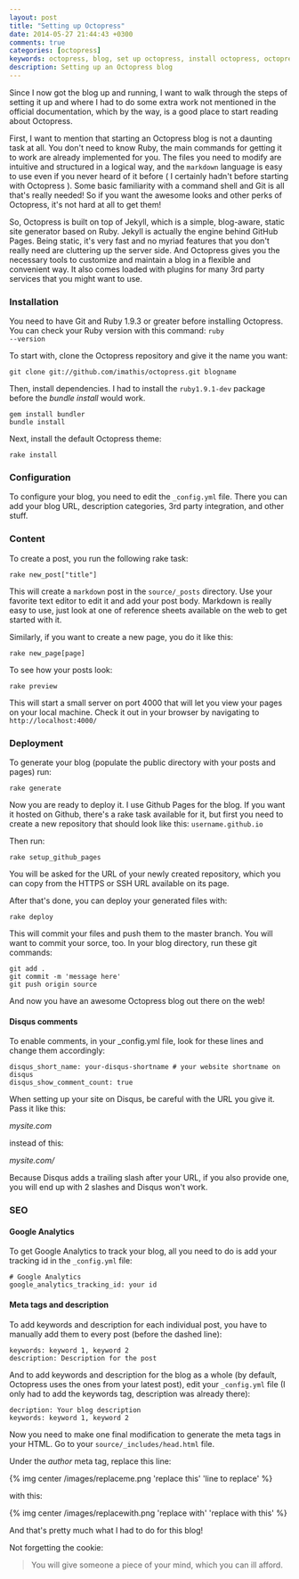 ```yaml
---
layout: post
title: "Setting up Octopress"
date: 2014-05-27 21:44:43 +0300
comments: true
categories: [octopress]
keywords: octopress, blog, set up octopress, install octopress, octopress config, octopress blog, octopress seo, github pages, jekyll, octopress tutorial
description: Setting up an Octopress blog
---
```



Since I now got the blog up and running, I want to walk through the steps of setting it up and where I had to do some extra work not mentioned in the official documentation, which by the way, is a good place to start reading about Octopress.

<!-- more -->

First, I want to mention that starting an Octopress blog is not a daunting task at all. You don't need to know Ruby, the main commands for getting it to work are already implemented for you. The files you need to modify are intuitive and structured in a logical way, and the <code>markdown</code> language is easy to use even if you never heard of it before ( I certainly hadn't before starting with Octopress ). Some basic familiarity with a command shell and Git is all that's really needed! So if you want the awesome looks and other perks of Octopress, it's not hard at all to get them!

So, Octopress is built on top of Jekyll, which is a simple, blog-aware, static site generator based on Ruby. Jekyll is actually the engine behind GitHub Pages. Being static, it's very fast and no myriad features that you don't really need are cluttering up the server side. And Octopress gives you the necessary tools to customize and maintain a blog in a flexible and convenient way. It also comes loaded with plugins for many 3rd party services that you might want to use.

### Installation

You need to have Git and Ruby 1.9.3 or greater before installing Octopress. You can check your Ruby version with this command: <code>ruby --version</code>

To start with, clone the Octopress repository and give it the name you want:

``` plain
git clone git://github.com/imathis/octopress.git blogname
```

Then, install dependencies. I had to install the <code>ruby1.9.1-dev</code> package before the *bundle install* would work.

``` plain
gem install bundler
bundle install
```

Next, install the default Octopress theme:

``` plain
rake install
```

### Configuration

To configure your blog, you need to edit the <code>_config.yml</code> file. There you can add your blog URL, description categories, 3rd party integration, and other stuff.

### Content

To create a post, you run the following rake task:

``` plain
rake new_post["title"]
```

This will create a <code>markdown</code> post in the <code>source/_posts</code> directory. Use your favorite text editor to edit it and add your post body. Markdown is really easy to use, just look at one of reference sheets available on the web to get started with it.

Similarly, if you want to create a new page, you do it like this:

``` plain
rake new_page[page]
```

To see how your posts look:

``` plain
rake preview
```

This will start a small server on port 4000 that will let you view your pages on your local machine. Check it out in your browser by navigating to <code>http://localhost:4000/</code>

### Deployment

To generate your blog (populate the public directory with your posts and pages) run:

``` plain
rake generate
```

Now you are ready to deploy it. I use Github Pages for the blog. If you want it hosted on Github, there's a rake task available for it, but first you need to create a new repository that should look like this: <code>username.github.io</code>

Then run:

``` plain
rake setup_github_pages
```

You will be asked for the URL of your newly created repository, which you can copy from the HTTPS or SSH URL available on its page. 

After that's done, you can deploy your generated files with:

``` plain
rake deploy
```

This will commit your files and push them to the master branch. You will want to commit your sorce, too. In your blog directory, run these git commands:

``` plain
git add .
git commit -m 'message here'
git push origin source
```

And now you have an awesome Octopress blog out there on the web!

#### Disqus comments

To enable comments, in your _config.yml file, look for these lines and change them accordingly:

``` plain
disqus_short_name: your-disqus-shortname # your website shortname on disqus 
disqus_show_comment_count: true
```

When setting up your site on Disqus, be careful with the URL you give it. Pass it like this:

*mysite.com*

instead of this:

*mysite.com/*

Because Disqus adds a trailing slash after your URL, if you also provide one, you will end up with 2 slashes and Disqus won't work.

### SEO

#### Google Analytics

To get Google Analytics to track your blog, all you need to do is add your tracking id in the <code>_config.yml</code> file:

``` plain
# Google Analytics
google_analytics_tracking_id: your id
```

#### Meta tags and description

To add keywords and description for each individual post, you have to manually add them to every post (before the dashed line):

``` plain
keywords: keyword 1, keyword 2
description: Description for the post
```

And to add keywords and description for the blog as a whole (by default, Octopress uses the ones from your latest post), edit your <code>_config.yml</code> file (I only had to add the keywords tag, description was already there):

``` plain
decription: Your blog description
keywords: keyword 1, keyword 2
```

Now you need to make one final modification to generate the meta tags in your HTML. Go to your <code>source/_includes/head.html</code> file.

Under the *author* meta tag, replace this line:

{% img center /images/replaceme.png 'replace this' 'line to replace' %}

with this:

{% img center /images/replacewith.png 'replace with' 'replace with this' %}

And that's pretty much what I had to do for this blog! 

Not forgetting the cookie:

> You will give someone a piece of your mind, which you can ill afford.

